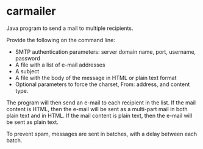 carmailer
=========

Java program to send a mail to multiple recipients.

Provide the following on the command line:
* SMTP authentication parameters: server domain name, port, username, password
* A file with a list of e-mail addresses
* A subject
* A file with the body of the message in HTML or plain text format
* Optional parameters to force the charset, From: address, and content type.

The program will then send an e-mail to each recipient in the list.
If the mail content is HTML, then the e-mail will be sent as a multi-part mail in both plain text and in HTML.
If the mail content is plain text, then the e-mail will be sent as plain text.

To prevent spam, messages are sent in batches, with a delay between each batch.
